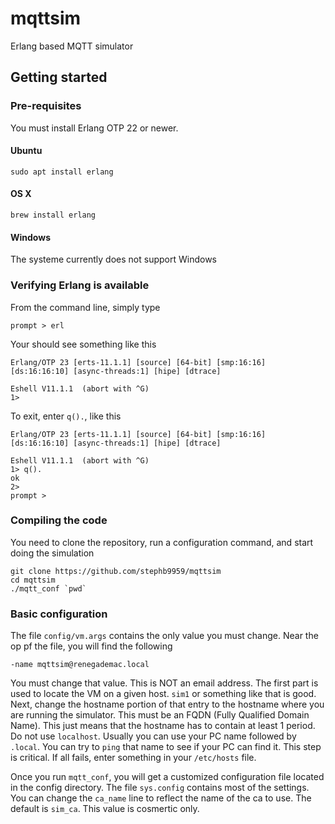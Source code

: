 # mqttsim
Erlang based MQTT simulator

## Getting started
### Pre-requisites
You must install Erlang OTP 22 or newer. 
#### Ubuntu
```
sudo apt install erlang
```
#### OS X
```
brew install erlang 
```
#### Windows
The systeme currently does not support Windows

### Verifying Erlang is available
From the command line, simply type 
```
prompt > erl
```
Your should see something like this
```
Erlang/OTP 23 [erts-11.1.1] [source] [64-bit] [smp:16:16] [ds:16:16:10] [async-threads:1] [hipe] [dtrace]

Eshell V11.1.1  (abort with ^G)
1>
```
 To exit, enter `q().`, like this
 ```
 Erlang/OTP 23 [erts-11.1.1] [source] [64-bit] [smp:16:16] [ds:16:16:10] [async-threads:1] [hipe] [dtrace]

Eshell V11.1.1  (abort with ^G)
1> q().
ok
2>                                                                                
prompt >
```
### Compiling the code
You need to clone the repository, run a configuration command, and start doing the simulation

```
git clone https://github.com/stephb9959/mqttsim
cd mqttsim
./mqtt_conf `pwd`
```

### Basic configuration
The file `config/vm.args` contains the only value you must change. Near the op pf the file, you will find the following
```
-name mqttsim@renegademac.local
```
You must change that value. This is NOT an email address. The first part is used to locate the VM on a given host. `sim1` or something like that is good. Next, change the hostname portion of that entry to the hostname where you are running the simulator. This must be an FQDN (Fully Qualified Domain Name). This just means that the hostname has to contain at least 1 period. Do not use `localhost`. Usually you can use your PC name followed by `.local`. You can try to `ping` that name to see if your PC can find it. This step is critical. If all fails, enter something in your `/etc/hosts` file.

Once you run `mqtt_conf`, you will get a customized configuration file located 
in the config directory. The file `sys.config` contains most of the settings. You can change the `ca_name` line to reflect the name
of the ca to use. The default is `sim_ca`. This value is cosmertic only.

 
